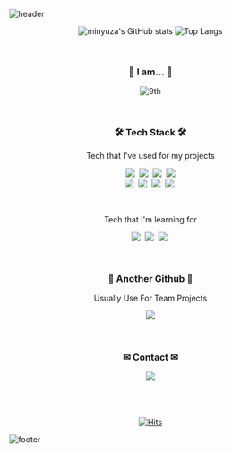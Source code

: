 ![header](https://capsule-render.vercel.app/api?type=waving&color=gradient&height=300&section=header&text=minyuza%20&fontSize=80&fontAlignY=40&animation=twinkling&fontColor=ffffff)

<div align="center">
  
  ![minyuza's GitHub stats](https://github-readme-stats.vercel.app/api?username=minyuza&show_icons=true&hide=stars,issues&theme=vision-friendly-dark&custom_title=yuzamin's%20work)  ![Top Langs](https://github-readme-stats.vercel.app/api/top-langs/?username=minyuza&exclude_repo=movie-mbti&hide=shell&layout=compact)
  
  <br /> 

</div>
<h3 align="center">🐣 I am... 🐣</h3>
<div align="center">
  
  
  ![9th](https://likelion-badge.herokuapp.com/api/likelion_shield_badge?generation=9)
  
  
</div>

<br /> 

<h3 align="center">🛠 Tech Stack 🛠</h3>
<p align="center">Tech that I've used for my projects</p>
<p align="center">
<img src="https://img.shields.io/badge/JavaScript-f7df1e?style=flat&logo=JavaScript&logoColor=white"/></a>&nbsp <img src="https://img.shields.io/badge/React-61DAFB?style=flat&logo=React&logoColor=white"/></a>&nbsp <img src="https://img.shields.io/badge/HTML-E34F26?style=flat&logo=HTML5&logoColor=white"/></a>&nbsp <img src="https://img.shields.io/badge/CSS-1572B6?style=flat&logo=CSS3&logoColor=white"/></a>
<br /> 
<img src="https://img.shields.io/badge/Material%20UI-0081CB?style=flat&logo=Material-UI&logoColor=white"/></a>&nbsp <img src="https://img.shields.io/badge/styled-components-DB7093?style=flat&logo=styled-components&logoColor=white"/></a>&nbsp <img src="https://img.shields.io/badge/Figma-F24E1E?style=flat&logo=Figma&logoColor=white"/></a>&nbsp <img src="https://img.shields.io/badge/Git-F05032?style=flat&logo=Git&logoColor=white"/></a>&nbsp 
</p>
<br /> 
<p align="center">Tech that I'm learning for</p>
<p align="center">
<img src="https://img.shields.io/badge/Python-3776AB?style=flat&logo=Python&logoColor=white"/></a>&nbsp <img src="https://img.shields.io/badge/Django-092E20?style=flat&logo=Django&logoColor=white"/></a>&nbsp <img src="https://img.shields.io/badge/Flutter-02569B?style=flat&logo=Flutter&logoColor=white"/></a>&nbsp </p>
<br /> 
<h3 align="center">🐙 Another Github 🐙</h3>
<div align="center">
<p align="center">Usually Use For Team Projects</p>
  <a href="https://github.com/nvrtmd" target="_blank"><img src="https://img.shields.io/badge/Github-000000?style=flat&logo=Github&logoColor=white&link=https://github.com/nvtmd"/></a>  
</div> 


<br /> 
<br /> 

<h3 align="center">✉ Contact ✉</h3>
<div align="center">
  <a href="mailto:mmyyjjj@naver.com"><img src="https://img.shields.io/badge/Mail-005FF9?style=flat&logo=Mail.Ru&logoColor=white&link=mmyyjjj@naver.com"/></a>  
</div> 

<br /> 
<br /> 
<br /> 

<div align="center">

  [![Hits](https://hits.seeyoufarm.com/api/count/incr/badge.svg?url=https%3A%2F%2Fgithub.com%2Fminyuza&count_bg=%23FFBD2A&title_bg=%23000000&icon=hey.svg&icon_color=%23E7E7E7&title=Hello%21&edge_flat=false)](https://hits.seeyoufarm.com)


</div>


![footer](https://capsule-render.vercel.app/api?type=waving&color=gradient&height=200&section=footer)
